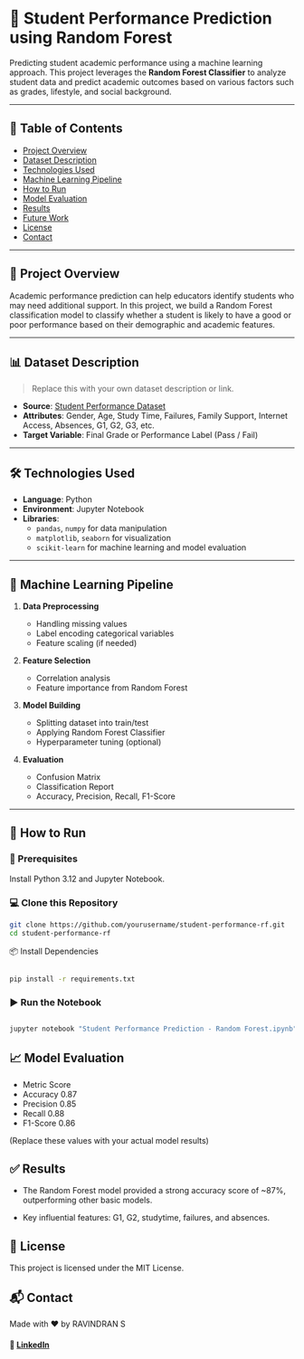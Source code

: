 
# 🎯 Student Performance Prediction using Random Forest

Predicting student academic performance using a machine learning approach. This project leverages the **Random Forest Classifier** to analyze student data and predict academic outcomes based on various factors such as grades, lifestyle, and social background.

---

## 📌 Table of Contents

- [Project Overview](#project-overview)
- [Dataset Description](#dataset-description)
- [Technologies Used](#technologies-used)
- [Machine Learning Pipeline](#machine-learning-pipeline)
- [How to Run](#how-to-run)
- [Model Evaluation](#model-evaluation)
- [Results](#results)
- [Future Work](#future-work)
- [License](#license)
- [Contact](#contact)

---

## 📖 Project Overview

Academic performance prediction can help educators identify students who may need additional support. In this project, we build a Random Forest classification model to classify whether a student is likely to have a good or poor performance based on their demographic and academic features.

---

## 📊 Dataset Description

> Replace this with your own dataset description or link.

- **Source**: [Student Performance Dataset](https://www.kaggle.com/datasets/spscientist/students-performance-in-exams)
- **Attributes**: Gender, Age, Study Time, Failures, Family Support, Internet Access, Absences, G1, G2, G3, etc.
- **Target Variable**: Final Grade or Performance Label (Pass / Fail)

---

## 🛠️ Technologies Used

- **Language**: Python
- **Environment**: Jupyter Notebook
- **Libraries**:
  - `pandas`, `numpy` for data manipulation
  - `matplotlib`, `seaborn` for visualization
  - `scikit-learn` for machine learning and model evaluation

---

## 🧠 Machine Learning Pipeline

1. **Data Preprocessing**
   - Handling missing values
   - Label encoding categorical variables
   - Feature scaling (if needed)

2. **Feature Selection**
   - Correlation analysis
   - Feature importance from Random Forest

3. **Model Building**
   - Splitting dataset into train/test
   - Applying Random Forest Classifier
   - Hyperparameter tuning (optional)

4. **Evaluation**
   - Confusion Matrix
   - Classification Report
   - Accuracy, Precision, Recall, F1-Score

---

## 🚀 How to Run

### 🔧 Prerequisites

Install Python 3.12 and Jupyter Notebook.

### 💻 Clone this Repository

```bash
git clone https://github.com/yourusername/student-performance-rf.git
cd student-performance-rf
```
📦 Install Dependencies
```bash

pip install -r requirements.txt
```
### ▶️ Run the Notebook
```bash

jupyter notebook "Student Performance Prediction - Random Forest.ipynb"
```
## 📈 Model Evaluation
- Metric	Score
- Accuracy	0.87
- Precision	0.85
- Recall	0.88
- F1-Score	0.86

(Replace these values with your actual model results)

## ✅ Results
- The Random Forest model provided a strong accuracy score of ~87%, outperforming other basic models.

- Key influential features: G1, G2, studytime, failures, and absences.


## 📜 License
This project is licensed under the MIT License.

## 📬 Contact
Made with ❤️ by RAVINDRAN S
#### 🔗 [LinkedIn](https://www.kaggle.com/datasets/spscientist/students-performance-in-exams)

